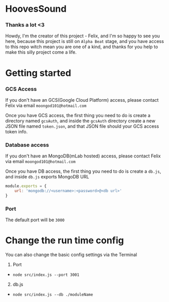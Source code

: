 # HoovesSound

### Thanks a lot <3

Howdy, I'm the creator of this project - Felix, 
and I'm so happy to see you here, 
because this project is still on `Alpha Beat` stage, 
and you have access to this repo witch mean you are one of a kind, 
and thanks for you help to make this silly project come a life.

# Getting started

### GCS Access

If you don't have an GCS(Google Cloud Platform) access, please contact Felix via email `moongod101@hotmail.com`

Once you have GCS access, the first thing you need to do is create a directory named `gcsAuth`, and inside the `gcsAuth` directory create a new JSON file named `token.json`, and that JSON file should your GCS access token info.

### Database access

If you don't have an MongoDB(mLab hosted) access, please contact Felix via email `moongod101@hotmail.com`

Once you have DB access, the first thing you need to do is create a `db.js`, and inside `db.js` exports MongoDB URL

```javascript
module.exports = {
    url: 'mongodb://<username>:<password>@<db url>'
}
````

### Port

The default port will be `3000`


# Change the run time config

You can also change the basic config settings via the Terminal

1. Port
  * `node src/index.js --port 3001`

2. db.js
  * `node src/index.js --db ./moduleName`